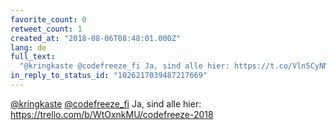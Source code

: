 ```yaml
---
favorite_count: 0
retweet_count: 1
created_at: "2018-08-06T08:48:01.000Z"
lang: de
full_text:
  "@kringkaste @codefreeze_fi Ja, sind alle hier: https://t.co/Vln5CyNNrS"
in_reply_to_status_id: "1026217039487217669"
---
```


[@kringkaste](https://twitter.com/kringkaste)
[@codefreeze_fi](https://twitter.com/codefreeze_fi) Ja, sind alle hier:
<https://trello.com/b/WtOxnkMU/codefreeze-2018>
